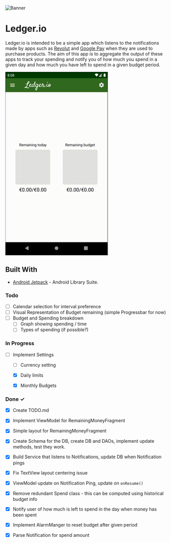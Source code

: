 ![Banner](https://i.imgur.com/tQSFtUw.png)
# Ledger.io

Ledger.io is intended to be a simple app which listens to the notifications made by apps such as [Revolut](www.revolut.com) and [Google Pay](www.pay.google.com) when they are used to purchase products. The aim of this app is to
aggregate the output of these apps to track your spending and notify you of how much you spend in a given day
and how much you have left to spend in a given budget period.

![Basic Ledger.io Demo](media/demo_v1.1.0.gif)

## Built With

* [Android Jetpack]([https://developer.android.com/jetpack](https://developer.android.com/jetpack)) - Android Library Suite.

### Todo

- [ ] Calendar selection for interval preference
- [ ] Visual Representation of Budget remaining (simple Progressbar for now)
- [ ] Budget and Spending breakdown
	- [ ] Graph showing spending / time
	- [ ] Types of spending (if possible?)

### In Progress
- [ ] Implement Settings
	- [ ] Currency setting
	- [X] Daily limits
	- [x] Monthly Budgets



### Done ✓

- [x] Create TODO.md
- [x] Implement ViewModel for RemainingMoneyFragment
- [x] Simple layout for RemainingMoneyFragment
- [x] Create Schema for the DB, create DB and DAOs, implement update methods, test they work.
- [x] Build Service that listens to Notifications, update DB when Notification pings
- [x] Fix TextView layout centering issue
- [x] ViewModel update on Notification Ping, update on `onResume()`
- [x] Remove redundant Spend class - this can be computed using historical budget info
- [x] Notify user of how much is left to spend in the day when money has been spent
- [x] Implement AlarmManger to reset budget after given period
- [X] Parse Notification for spend amount

